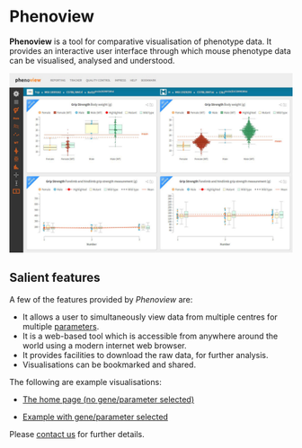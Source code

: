 # Phenoview

**Phenoview** is a tool for comparative visualisation of phenotype
data. It provides an interactive user interface through which mouse
phenotype data can be visualised, analysed and understood.


![Screenshot of Phenoview](phenoview.jpg)


## Salient features

A few of the features provided by _Phenoview_ are:

* It allows a user to simultaneously view data from multiple centres
  for multiple [parameters](https://www.mousephenotype.org/impress).
* It is a web-based tool which is accessible from anywhere around the world
  using a modern internet web browser.
* It provides facilities to download the raw data, for further analysis.
* Visualisations can be bookmarked and shared.

The following are example visualisations:

* [The home page (no gene/parameter selected)](https://www.mousephenotype.org/phenoview/)

* [Example with gene/parameter selected](https://www.mousephenotype.org/phenoview/?gid=377-35-4,86-19-11,1259-18-12,1058-18-12,171-35-3,151-61-7,220-19-8&qeid=IMPC_CSD_031_001,IMPC_GRS_002_001,IMPC_GRS_003_001&ctrl=1030625)


Please [contact us](https://www.mousephenotype.org/contact-us) for further details.



